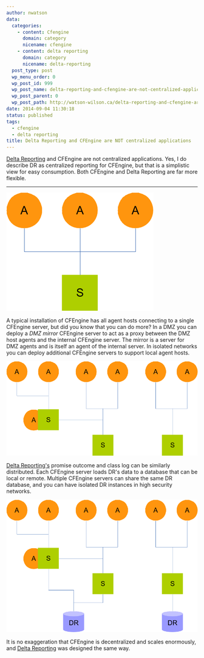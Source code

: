 ```yaml
---
author: nwatson
data:
  categories:
    - content: Cfengine
      domain: category
      nicename: cfengine
    - content: delta reporting
      domain: category
      nicename: delta-reporting
  post_type: post
  wp_menu_order: 0
  wp_post_id: 999
  wp_post_name: delta-reporting-and-cfengine-are-not-centralized-applications
  wp_post_parent: 0
  wp_post_path: http://watson-wilson.ca/delta-reporting-and-cfengine-are-not-centralized-applications/
date: 2014-09-04 11:30:18
status: published
tags:
  - cfengine
  - delta reporting
title: Delta Reporting and CFEngine are NOT centralized applications
---
```



[Delta Reporting](https://github.com/neilhwatson/delta_reporting)
and CFEngine are not centralized applications. Yes, I do describe DR as
centralized reporting for CFEngine, but that is a simplistic view for
easy consumption. Both CFEngine and Delta Reporting are far more
flexible.

---

![CFEngine typical centralized architecture](/static/images/client-server-centralized.png)

A typical installation of CFEngine has all agent hosts connecting to a
single CFEngine server, but did you know that you can do more? In a DMZ
you can deploy a *DMZ mirror* CFEngine server to act as a proxy between
the DMZ host agents and the internal CFEngine server. The mirror is a
server for DMZ agents and is itself an agent of the internal server. In
isolated networks you can deploy additional CFEngine servers to support
local agent hosts.

![CFEngine decentralized architecture](/static/images/client-server-decentralized.png)

[Delta Reporting's](https://github.com/neilhwatson/delta_reporting)
promise outcome and class log can be similarly distributed. Each
CFEngine server loads DR's data to a database that can be local or
remote. Multiple CFEngine servers can share the same DR database, and
you can have isolated DR instances in high security networks.

![Delta Reporting decentralized architecture](/static/images/delta-reporting-decentralized.png)

It is no exaggeration that CFEngine is decentralized and scales
enormously, and [Delta Reporting](https://github.com/neilhwatson/delta_reporting)
was designed the same way.
